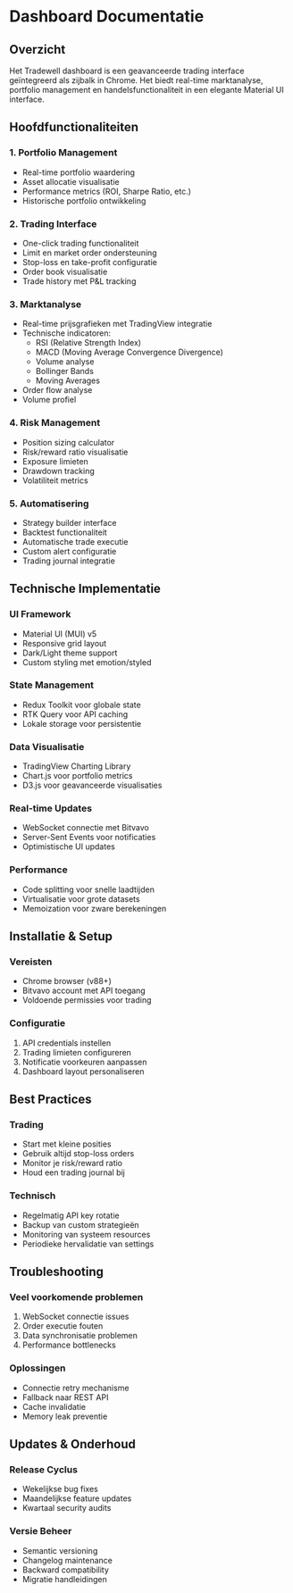 # Dashboard Documentatie

## Overzicht
Het Tradewell dashboard is een geavanceerde trading interface geïntegreerd als zijbalk in Chrome. Het biedt real-time marktanalyse, portfolio management en handelsfunctionaliteit in een elegante Material UI interface.

## Hoofdfunctionaliteiten

### 1. Portfolio Management
- Real-time portfolio waardering
- Asset allocatie visualisatie
- Performance metrics (ROI, Sharpe Ratio, etc.)
- Historische portfolio ontwikkeling

### 2. Trading Interface
- One-click trading functionaliteit
- Limit en market order ondersteuning
- Stop-loss en take-profit configuratie
- Order book visualisatie
- Trade history met P&L tracking

### 3. Marktanalyse
- Real-time prijsgrafieken met TradingView integratie
- Technische indicatoren:
  - RSI (Relative Strength Index)
  - MACD (Moving Average Convergence Divergence)
  - Volume analyse
  - Bollinger Bands
  - Moving Averages
- Order flow analyse
- Volume profiel

### 4. Risk Management
- Position sizing calculator
- Risk/reward ratio visualisatie
- Exposure limieten
- Drawdown tracking
- Volatiliteit metrics

### 5. Automatisering
- Strategy builder interface
- Backtest functionaliteit
- Automatische trade executie
- Custom alert configuratie
- Trading journal integratie

## Technische Implementatie

### UI Framework
- Material UI (MUI) v5
- Responsive grid layout
- Dark/Light theme support
- Custom styling met emotion/styled

### State Management
- Redux Toolkit voor globale state
- RTK Query voor API caching
- Lokale storage voor persistentie

### Data Visualisatie
- TradingView Charting Library
- Chart.js voor portfolio metrics
- D3.js voor geavanceerde visualisaties

### Real-time Updates
- WebSocket connectie met Bitvavo
- Server-Sent Events voor notificaties
- Optimistische UI updates

### Performance
- Code splitting voor snelle laadtijden
- Virtualisatie voor grote datasets
- Memoization voor zware berekeningen

## Installatie & Setup

### Vereisten
- Chrome browser (v88+)
- Bitvavo account met API toegang
- Voldoende permissies voor trading

### Configuratie
1. API credentials instellen
2. Trading limieten configureren
3. Notificatie voorkeuren aanpassen
4. Dashboard layout personaliseren

## Best Practices

### Trading
- Start met kleine posities
- Gebruik altijd stop-loss orders
- Monitor je risk/reward ratio
- Houd een trading journal bij

### Technisch
- Regelmatig API key rotatie
- Backup van custom strategieën
- Monitoring van systeem resources
- Periodieke hervalidatie van settings

## Troubleshooting

### Veel voorkomende problemen
1. WebSocket connectie issues
2. Order executie fouten
3. Data synchronisatie problemen
4. Performance bottlenecks

### Oplossingen
- Connectie retry mechanisme
- Fallback naar REST API
- Cache invalidatie
- Memory leak preventie

## Updates & Onderhoud

### Release Cyclus
- Wekelijkse bug fixes
- Maandelijkse feature updates
- Kwartaal security audits

### Versie Beheer
- Semantic versioning
- Changelog maintenance
- Backward compatibility
- Migratie handleidingen
